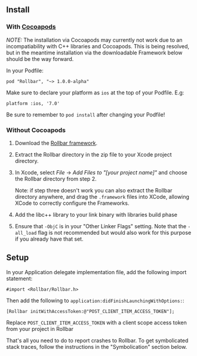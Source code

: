 ## Install

### With [Cocoapods](http://cocoapods.org/)

*NOTE:* The installation via Cocoapods may currently not work due to an incompatiability with C++
libraries and Cocoapods. This is being resolved, but in the meantime installation via the
downloadable Framework below should be the way forward.

In your Podfile:

    pod "Rollbar", "~> 1.0.0-alpha"

Make sure to declare your platform as `ios` at the top of your Podfile. E.g:

    platform :ios, '7.0'

Be sure to remember to `pod install` after changing your Podfile!

### Without Cocoapods

1. Download the [Rollbar framework](https://github.com/rollbar/rollbar-ios/releases/download/v1.0.0-alpha6/Rollbar.zip).

2. Extract the Rollbar directory in the zip file to your Xcode project directory.

3. In Xcode, select _File_ -> _Add Files to "[your project name]"_ and choose the Rollbar directory from step 2.

   Note: if step three doesn't work you can also extract the Rollbar directory anywhere, and drag the `.framework` files into XCode, allowing XCode to correctly configure the Frameworks.

4. Add the libc++ library to your link binary with libraries build phase

5. Ensure that `-ObjC` is in your "Other Linker Flags" setting. Note that the `-all_load` flag is
   not recommended but would also work for this purpose if you already have that set.

## Setup

In your Application delegate implementation file, add the following import statement:

```objc
#import <Rollbar/Rollbar.h>
```

Then add the following to `application:didFinishLaunchingWithOptions:`:

```objc
[Rollbar initWithAccessToken:@"POST_CLIENT_ITEM_ACCESS_TOKEN"];
```

<!-- RemoveNext -->
Replace `POST_CLIENT_ITEM_ACCESS_TOKEN` with a client scope access token from your project in Rollbar

That's all you need to do to report crashes to Rollbar. To get symbolicated stack traces, follow the instructions in the "Symbolication" section below.
